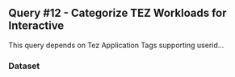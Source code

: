 ## Query #12 - Categorize TEZ Workloads for Interactive

This query depends on Tez Application Tags supporting userid...

### Dataset
